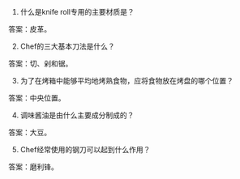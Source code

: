 

1. 什么是knife roll专用的主要材质是？

答案：皮革。

2. Chef的三大基本刀法是什么？

答案：切、剁和锯。

3. 为了在烤箱中能够平均地烤熟食物，应将食物放在烤盘的哪个位置？

答案：中央位置。

4. 调味酱油是由什么主要成分制成的？

答案：大豆。

5. Chef经常使用的钢刀可以起到什么作用？

答案：磨利锋。